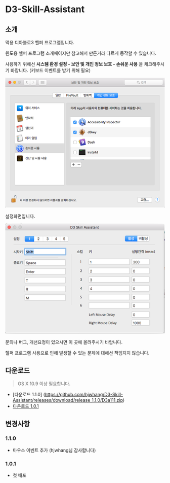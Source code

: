 # D3-Skill-Assistant

## 소개 
맥용 디아블로3 헬퍼 프로그램입니다. 

윈도용 헬퍼 프로그램 소개페이지만 참고해서 만든거라 다르게 동작할 수 있습니다. 

사용하기 위해선
**시스템 환경 설정 - 보안 및 개인 정보 보호 - 손쉬운 사용**
을 체크해주시기 바랍니다. (키보드 이벤트를 받기 위해 필요) 

![Alt text](d3a0.png?raw=true "손쉬운 사용 허용")

설정화면입니다. 

![Alt text](d3a1.png?raw=true "설정")

문의나 버그, 개선요청이 있으시면 이 곳에 올려주시기 바랍니다. 

헬퍼 프로그램 사용으로 인해 발생할 수 있는 문제에 대해선 책임지지 않습니다. 

## 다운로드 
> OS X 10.9 이상 필요합니다. 

- [다운로드 1.1.0] (https://github.com/hjwhang/D3-Skill-Assistant/releases/download/release_1.1.0/D3a111.zip)
- [다운로드  1.0.1](https://github.com/sunghyuk/D3-Skill-Assistant/files/164639/d3a_101.zip) 


## 변경사항 

### 1.1.0
- 마우스 이벤트 추가 (hjwhang님 감사합니다)

### 1.0.1 
- 첫 배포 
